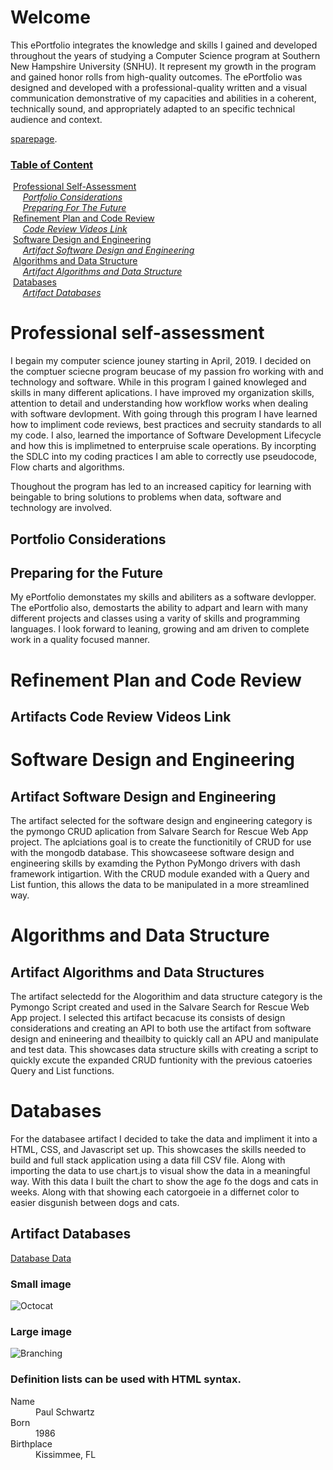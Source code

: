 
# Welcome

This ePortfolio integrates the knowledge and skills I gained and developed throughout the years of studying a Computer Science program at Southern New Hampshire University (SNHU). It represent my growth in the program and gained honor rolls from high-quality outcomes. The ePortfolio was designed and developed with a professional-quality written and a visual communication demonstrative of my capacities and abilities in a coherent, technically sound, and appropriately adapted to an specific technical audience and context.

[sparepage](./another-page.html).

### <u>Table of Content</u>

&nbsp;[Professional Self-Assessment](#professional-self-assessment)<br/>
&nbsp;&nbsp;&nbsp;&nbsp;&nbsp;[_Portfolio Considerations_](#portfolio-considerations "Portfolio Considerations")<br/>
&nbsp;&nbsp;&nbsp;&nbsp;&nbsp;[_Preparing For The Future_](#preparing-for-the-future "Preparing for the Future")<br/>
&nbsp;[Refinement Plan and Code Review](#refinement-plan-and-code-review)<br/>
&nbsp;&nbsp;&nbsp;&nbsp;&nbsp;[_Code Review Videos Link_](#artifacts-code-review-videos-link)<br/>
&nbsp;[Software Design and Engineering](#software-design-and-engineering)<br/>
&nbsp;&nbsp;&nbsp;&nbsp;&nbsp;[_Artifact Software Design and Engineering_](#artifact-software-design-and-engineering "Artifact Software Design and Engineering")<br/>
&nbsp;[Algorithms and Data Structure](#algorithms-and-data-structure)<br/>
&nbsp;&nbsp;&nbsp;&nbsp;&nbsp;[_Artifact Algorithms and Data Structure_](#artifact-algorithms-and-data-structures "Artifact Algorithms and Data Structure")<br/>
&nbsp;[Databases](#databases "Databases")<br/>
&nbsp;&nbsp;&nbsp;&nbsp;&nbsp;[_Artifact Databases_](#artifact-databases "Artifact Databases")<br/>

# Professional self-assessment

I begain my computer science jouney starting in April, 2019.  I decided on the comptuer sciecne program beucase of my passion fro working with and technology and software.  While in this program I gained knowleged and skills in many different aplications.  I have improved my organization skills, attention to detail and understanding how workflow works when dealing with software devlopment.  With going through this program I have learned how to impliment code reviews, best practices and secruity standards to all my code.  I also, learned the importance of Software Development Lifecycle and how this is implimetned to enterpruise scale operations.  By incorpting the SDLC into my coding practices I am able to correctly use pseudocode, Flow charts and algorithms.

Thoughout the program has led to an increased capiticy for learning with beingable to bring solutions to problems when data, software and technology are involved.

## Portfolio Considerations

## Preparing for the Future

My ePortfolio demonstates my skills and abiliters as a software devlopper.  The ePortfolio also, demostarts the ability to adpart and learn with many different projects and classes using a varity of skills and programming languages.  I look forward to leaning, growing and am driven to complete work in a quality focused manner.

# Refinement Plan and Code Review

## Artifacts Code Review Videos Link

# Software Design and Engineering

## Artifact Software Design and Engineering

The artifact selected for the software design and engineering category is the pymongo CRUD aplication from Salvare Search for Rescue Web App project.  The aplciations goal is to create the functionitily of CRUD for use with the mongodb database.  This showcaseese software design and engineering skills by examding the Python PyMongo drivers with dash framework intigartion.  With the CRUD module exanded with a Query and List funtion, this allows the data to be manipulated in a more streamlined way.

# Algorithms and Data Structure

## Artifact Algorithms and Data Structures

The artifact selectedd for the Alogorithim and data structure category is the Pymongo Script created and used in the Salvare Search for Rescue Web App project.  I selected this artifact becacuse its consists of design considerations and creating an API to both use the artifact from software design and enineering and theailbity to quickly call an APU and manipulate and test data.  This showcases data structure skills with creating a script to quickly excute the expanded CRUD funtionity with the previous catoeries Query and List functions.

# Databases

For the databasee artifact I decided to take the data and impliment it into a HTML, CSS, and Javascript set up.  This showcases the skills needed to build and full stack application using a data fill CSV file.  Along with importing the data to use chart.js to visual show the data in a meaningful way.  With this data I built the chart to show the age fo the dogs and cats in weeks.  Along with that showing each catorgoeie in a differnet color to easier disgunish between dogs and cats.

## Artifact Databases
[Database Data](https://codepen.io/daimon2008/pen/yLEvdpb)


### Small image

![Octocat](https://github.githubassets.com/images/icons/emoji/octocat.png)

### Large image

![Branching](https://guides.github.com/activities/hello-world/branching.png)


### Definition lists can be used with HTML syntax.

<dl>
<dt>Name</dt>
<dd>Paul Schwartz</dd>
<dt>Born</dt>
<dd>1986</dd>
<dt>Birthplace</dt>
<dd>Kissimmee, FL</dd>
</dl>

